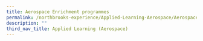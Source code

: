 ```yaml
---
title: Aerospace Enrichment programmes
permalink: /northbrooks-experience/Applied-Learning-Aerospace/Aerospace-Enrichment-programmes/permalink/
description: ""
third_nav_title: Applied Learning (Aerospace)
---
```

